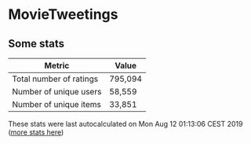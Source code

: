 # MovieTweetings
## Some stats

Metric | Value
--- | ---
Total number of ratings                 | 795,094
Number of unique users                  | 58,559
Number of unique items                  | 33,851
These stats were last autocalculated on Mon Aug 12 01:13:06 CEST 2019  ([more stats here](./stats.md))

